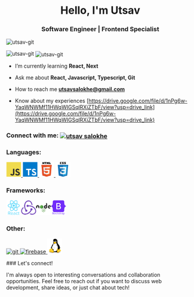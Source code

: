 <h1 align="center">Hello, I'm Utsav</h1>
<h3 align="center">Software Engineer | Frontend Specialist</h3>

<p align="left"> <img src="https://komarev.com/ghpvc/?username=utsav-git&label=Profile%20views&color=0e75b6&style=flat" alt="utsav-git" /> </p>
<p><img align="left" src="https://github-readme-stats.vercel.app/api/top-langs?username=utsav-git&show_icons=true&locale=en&layout=compact" alt="utsav-git" /></p>

<p>&nbsp;<img align="center" src="https://github-readme-stats.vercel.app/api?username=utsav-git&show_icons=true&locale=en" alt="utsav-git" /></p>


- I’m currently learning **React, Next**

- Ask me about **React, Javascript, Typescript, Git**

- How to reach me **utsavsalokhe@gmail.com**

- Know about my experiences [https://drive.google.com/file/d/1nPg6w-YaqWNWMf11HWqWIGSqlRXiZTbF/view?usp=drive_link](https://drive.google.com/file/d/1nPg6w-YaqWNWMf11HWqWIGSqlRXiZTbF/view?usp=drive_link)

<h3 align="left">Connect with me: <a href="https://linkedin.com/in/utsav salokhe" target="blank"><img align="center" src="https://raw.githubusercontent.com/rahuldkjain/github-profile-readme-generator/master/src/images/icons/Social/linked-in-alt.svg" alt="utsav salokhe" height="30" width="40" /></a></h3>
<p align="left">

</p>

<h3 align="left">Languages:</h3>
<p align="left">
  
  <a href="https://developer.mozilla.org/en-US/docs/Web/JavaScript" target="_blank" rel="noreferrer">
    <img
      src="https://raw.githubusercontent.com/devicons/devicon/master/icons/javascript/javascript-original.svg"
      alt="javascript"
      width="40"
      height="40"
    />
  </a>
  <a href="https://www.typescriptlang.org/" target="_blank" rel="noreferrer">
    <img
      src="https://raw.githubusercontent.com/devicons/devicon/master/icons/typescript/typescript-original.svg"
      alt="typescript"
      width="40"
      height="40"
    />
  </a>
  <a href="https://www.w3.org/html/" target="_blank" rel="noreferrer">
    <img
      src="https://raw.githubusercontent.com/devicons/devicon/master/icons/html5/html5-original-wordmark.svg"
      alt="html5"
      width="40"
      height="40"
    />
  </a>
  <a href="https://www.w3schools.com/css/" target="_blank" rel="noreferrer">
    <img
      src="https://raw.githubusercontent.com/devicons/devicon/master/icons/css3/css3-original-wordmark.svg"
      alt="css3"
      width="40"
      height="40"
    />
  </a>
</p>

<h3 align="left">Frameworks:</h3>
<p align="left" style="display: flex">
  <a href="https://reactjs.org/" target="_blank" rel="noreferrer">
    <img
      src="https://raw.githubusercontent.com/devicons/devicon/master/icons/react/react-original-wordmark.svg"
      alt="react"
      width="40"
      height="40"
    />
  </a>
  <a href="https://redux.js.org" target="_blank" rel="noreferrer">
    <img
      src="https://raw.githubusercontent.com/devicons/devicon/master/icons/redux/redux-original.svg"
      alt="redux"
      width="40"
      height="40"
    />
  </a>
  <a href="https://nodejs.org" target="_blank" rel="noreferrer">
    <img
      src="https://raw.githubusercontent.com/devicons/devicon/master/icons/nodejs/nodejs-original-wordmark.svg"
      alt="nodejs"
      width="40"
      height="40"
    />
  </a>

  <a href="https://getbootstrap.com" target="_blank" rel="noreferrer">
    <img
      src="https://raw.githubusercontent.com/devicons/devicon/master/icons/bootstrap/bootstrap-plain-wordmark.svg"
      alt="bootstrap"
      width="40"
      height="40"
    />
  </a>
</p>
<h3 align="left">Other:</h3>
<p align="left">
  <a href="https://git-scm.com/" target="_blank" rel="noreferrer">
    <img
      src="https://www.vectorlogo.zone/logos/git-scm/git-scm-icon.svg"
      alt="git"
      width="40"
      height="40"
    />
  </a>
  <a href="https://firebase.google.com/" target="_blank" rel="noreferrer">
    <img
      src="https://www.vectorlogo.zone/logos/firebase/firebase-icon.svg"
      alt="firebase"
      width="40"
      height="40"
    />
  </a>
  <a href="https://www.linux.org/" target="_blank" rel="noreferrer">
    <img
      src="https://raw.githubusercontent.com/devicons/devicon/master/icons/linux/linux-original.svg"
      alt="linux"
      width="40"
      height="40"
    />
  </a>
</p>
### Let's connect!

I'm always open to interesting conversations and collaboration opportunities. Feel free to reach out if you want to discuss web development, share ideas, or just chat about tech!

